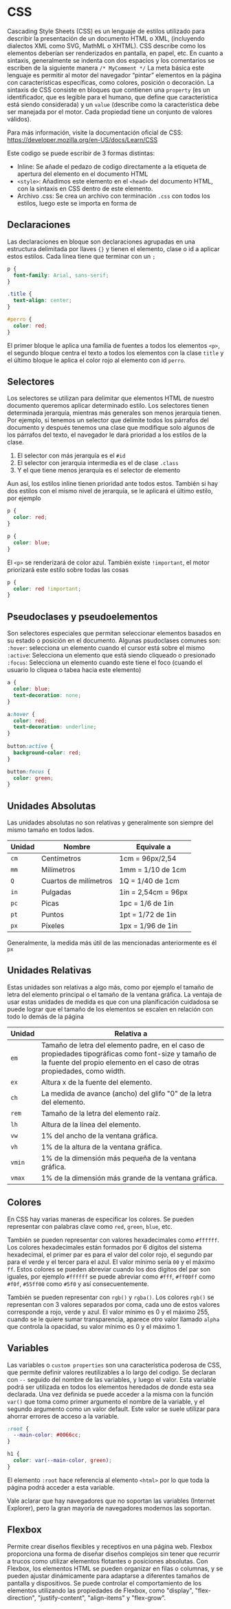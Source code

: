 # CSS
Cascading Style Sheets (CSS) es un lenguaje de estilos utilizado para describir la presentación de un documento HTML o XML, (incluyendo dialectos XML como SVG, MathML o XHTML). CSS describe como los elementos deberían ser renderizados en pantalla, en papel, etc.
En cuanto a sintaxis, generalmente se indenta con dos espacios y los comentarios se escriben de la siguiente manera ```/* MyComment */```
La meta básica este lenguaje es permitir al motor del navegador “pintar” elementos en la página con características específicas, como colores, posición o decoración. La sintaxis de CSS consiste en bloques que contienen una ```property```  (es un identificador, que es legible para el humano, que define que característica está siendo considerada) y un ```value``` (describe como la característica debe ser manejada por el motor. Cada propiedad tiene un conjunto de valores válidos).

Para más información, visite la documentación oficial de CSS: https://developer.mozilla.org/en-US/docs/Learn/CSS

Este codigo se puede escribir de 3 formas distintas:
- Inline: Se añade el pedazo de codigo directamente a la etiqueta de apertura del elemento en el documento HTML
- ```<style>```: Añadimos este elemento en el ```<head>``` del documento HTML, con la sintaxis en CSS dentro de este elemento.
- Archivo .css: Se crea un archivo con terminación ```.css``` con todos los estilos, luego este se importa en forma de 

## Declaraciones
Las declaraciones en bloque son declaraciones agrupadas en una estructura delimitada por llaves ```{}``` y tienen el elemento, clase o id a aplicar estos estilos. Cada línea tiene que terminar con un ```;```

``` css
p { 
  font-family: Arial, sans-serif; 
}

.title {
  text-align: center;
}

#perro {
  color: red;
}
```

El primer bloque le aplica una familia de fuentes a todos los elementos ```<p>```, el segundo bloque centra el texto a todos los elementos con la clase ```title``` y el último bloque le aplica el color rojo al elemento con id ```perro```.

## Selectores
Los selectores se utilizan para delimitar que elementos HTML de nuestro documento queremos aplicar determinado estilo.
Los selectores tienen determinada jerarquía, mientras más generales son menos jerarquía tienen. Por ejemplo, si tenemos un selector que delimite todos los párrafos del documento y después tenemos una clase que modifique solo algunos de los párrafos del texto, el navegador le dará prioridad a los estilos de la clase.

1. El selector con más jerarquía es el ```#id```
2. El selector con jerarquia intermedia es el de clase ```.class```
3. Y el que tiene menos jerarquía es el selector de elemento

Aun así, los estilos inline tienen prioridad ante todos estos. También si hay dos estilos con el mismo nivel de jerarquía, se le aplicará el último estilo, por ejemplo

``` css
p {
  color: red;
}

p {
  color: blue;
}
```

El ```<p>``` se renderizará de color azul.
También existe ```!important```, el motor priorizará este estilo sobre todas las cosas

``` css
p { 
  color: red !important; 
}
```

## Pseudoclases y pseudoelementos
Son selectores especiales que permitan seleccionar elementos basados en su estado o posición en el documento.
Algunas psudoclases comunes son:
```:hover```: selecciona un elemento cuando el cursor está sobre el mismo
```:active```: Selecciona un elemento que está siendo cliqueado o presionado
```:focus```: Selecciona un elemento cuando este tiene el foco (cuando el usuario lo cliquea o tabea hacia este elemento)

``` css
a {
  color: blue;
  text-decoration: none;
}

a:hover {
  color: red;
  text-decoration: underline;
}
  
button:active { 
  background-color: red; 
}

button:focus { 
  color: green; 
}
```


## Unidades Absolutas
Las unidades absolutas no son relativas y generalmente son siempre del mismo tamaño en todos lados.

<table>
  <thead>
    <tr>
      <th>Unidad</th>
      <th>Nombre</th>
      <th>Equivale a</th>
    </tr>
  </thead>
  <tbody>
    <tr>
      <td><code>cm</code></td>
      <td>Centímetros</td>
      <td>1cm = 96px/2,54</td>
    </tr>
    <tr>
      <td><code>mm</code></td>
      <td>Milímetros</td>
      <td>1mm = 1/10 de 1cm</td>
    </tr>
    <tr>
      <td><code>Q</code></td>
      <td>Cuartos de milímetros</td>
      <td>1Q = 1/40 de 1cm</td>
    </tr>
    <tr>
      <td><code>in</code></td>
      <td>Pulgadas</td>
      <td>1in = 2,54cm = 96px</td>
    </tr>
    <tr>
      <td><code>pc</code></td>
      <td>Picas</td>
      <td>1pc = 1/6 de 1in</td>
    </tr>
    <tr>
      <td><code>pt</code></td>
      <td>Puntos</td>
      <td>1pt = 1/72 de 1in</td>
    </tr>
    <tr>
      <td><code>px</code></td>
      <td>Píxeles</td>
      <td>1px = 1/96 de 1in</td>
    </tr>
  </tbody>
</table>

Generalmente, la medida más útil de las mencionadas anteriormente es él ```px```

## Unidades Relativas
Estas unidades son relativas a algo más, como por ejemplo el tamaño de letra del elemento principal o el tamaño de la ventana gráfica. La ventaja de usar estas unidades de medida es que con una planificación cuidadosa se puede lograr que el tamaño de los elementos se escalen en relación con todo lo demás de la página

<table>
  <thead>
    <tr>
      <th>Unidad</th>
      <th>Relativa a</th>
    </tr>
  </thead>
  <tbody>
    <tr>
      <td><code>em</code></td>
      <td>Tamaño de letra del elemento padre, en el caso de propiedades tipográficas como font-size y tamaño de la fuente del propio elemento en el caso de otras propiedades, como width.</td>
    </tr>
    <tr>
      <td><code>ex</code></td>
      <td>Altura x de la fuente del elemento.</td>
    </tr>
    <tr>
      <td><code>ch</code></td>
      <td>La medida de avance (ancho) del glifo "0" de la letra del elemento.</td>
    </tr>
    <tr>
      <td><code>rem</code></td>
      <td>Tamaño de la letra del elemento raíz.</td>
    </tr>
    <tr>
      <td><code>lh</code></td>
      <td>Altura de la línea del elemento.</td>
    </tr>
    <tr>
      <td><code>vw</code></td>
      <td>1% del ancho de la ventana gráfica.</td>
    </tr>
    <tr>
      <td><code>vh</code></td>
      <td>1% de la altura de la ventana gráfica.</td>
    </tr>
    <tr>
      <td><code>vmin</code></td>
      <td>1% de la dimensión más pequeña de la ventana gráfica.</td>
    </tr>
    <tr>
      <td><code>vmax</code></td>
      <td>1% de la dimensión más grande de la ventana gráfica.</td>
    </tr>
  </tbody>
</table>


## Colores
En CSS hay varias maneras de especificar los colores.
Se pueden representar con palabras clave como ```red```, ```green```, ```blue```, etc.

También se pueden representar con valores hexadecimales como ```#ffffff```. Los colores hexadecimales están formados por 6 dígitos del sistema hexadecimal, el primer par es para el valor del color rojo, el segundo par para el verde y el tercer para el azul. El valor mínimo sería ```00``` y el máximo ```ff```. Estos colores se pueden abreviar cuando los dos dígitos del par son iguales, por ejemplo ```#ffffff``` se puede abreviar como ```#fff```, ```#ff00ff``` como ```#f0f```, ```#55ff00``` como ```#5f0``` y así consecuentemente.

También se pueden representar con ```rgb()``` y ```rgba()```.
Los colores ```rgb()``` se representan con 3 valores separados por coma, cada uno de estos valores corresponde a rojo, verde y azul. El valor mínimo es 0 y el máximo 255, cuando se le quiere sumar transparencia, aparece otro valor llamado ```alpha``` que controla la opacidad, su valor mínimo es 0 y el máximo 1.


## Variables
Las variables o ```custom properties``` son una característica poderosa de CSS, que permite definir valores reutilizables a lo largo del codigo. Se declaran con ```--``` seguido del nombre de las variables, y luego el valor. Esta variable podrá ser utilizada en todos los elementos heredados de donde esta sea declarada. Una vez definida se puede acceder a la misma con la función ```var()``` que toma como primer argumento el nombre de la variable, y el segundo argumento como un valor default. Este valor se suele utilizar para ahorrar errores de acceso a la variable.

``` css
:root {
  --main-color: #0066cc;
}

h1 {
  color: var(--main-color, green);
}
```

El elemento ```:root``` hace referencia al elemento ```<html>``` por lo que toda la página podrá acceder a esta variable.

Vale aclarar que hay navegadores que no soportan las variables (Internet Explorer), pero la gran mayoría de navegadores modernos las soportan.

## Flexbox
Permite crear diseños flexibles y receptivos en una página web. Flexbox proporciona una forma de diseñar diseños complejos sin tener que recurrir a trucos como utilizar elementos flotantes o posiciones absolutas.
Con Flexbox, los elementos HTML se pueden organizar en filas o columnas, y se pueden ajustar dinámicamente para adaptarse a diferentes tamaños de pantalla y dispositivos. Se puede controlar el comportamiento de los elementos utilizando las propiedades de Flexbox, como "display", "flex-direction", "justify-content", "align-items" y "flex-grow".